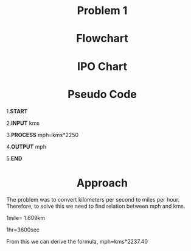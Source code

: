 <h1 align=center> <b>Problem 1</b>


<h1 align=center>Flowchart</h1>

<h1 align=center>IPO Chart</h1>

<h1 align=center>Pseudo Code</h1>

1.<b>START</b>

2.<b>INPUT</b> kms

3.<b>PROCESS</b> mph=kms*2250 

4.<b>OUTPUT</b> mph 

5.<b>END</b>

<h1 align=center>Approach</h1>
The problem was to convert kilometers per second to miles per hour. Therefore, to solve this we need to find relation between mph and kms. 

1mile= 1.609km 

1hr=3600sec

From this we can derive the formula, 
mph=kms*2237.40
